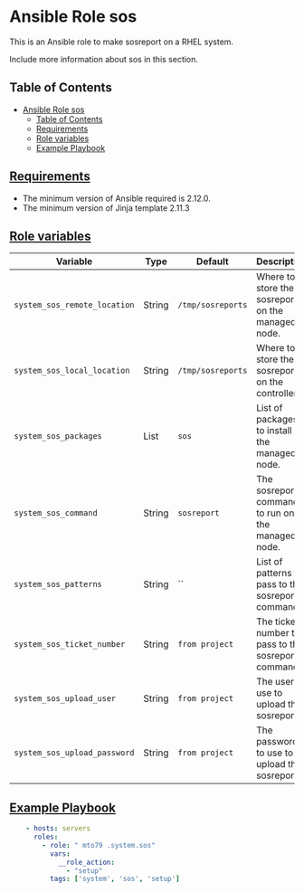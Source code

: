 Ansible Role sos
=========

This is an Ansible role to make sosreport on a RHEL system.

Include more information about sos in this section.

Table of Contents
-----------------

- [Ansible Role sos](#ansible-role-sos)
  - [Table of Contents](#table-of-contents)
  - [Requirements](#requirements)
  - [Role variables](#role-variables)
  - [Example Playbook](#example-playbook)

## [Requirements](#requirements)

- The minimum version of Ansible required is 2.12.0.
- The minimum version of Jinja template 2.11.3

## [Role variables](#role-variables)

| Variable | Type | Default | Description |
| -------- | ---- | ------- | ----------- |
| `system_sos_remote_location` | String | `/tmp/sosreports` | Where to store the sosreport on the managed node.
| `system_sos_local_location`  | String | `/tmp/sosreports` | Where to store the sosreport on the controller.
| `system_sos_packages`        | List   | `sos`             | List of packages to install on the managed node.
| `system_sos_command`         | String | `sosreport`       | The sosreport command to run on the managed node.
| `system_sos_patterns`        | String | ``                | List of patterns to pass to the sosreport command.
| `system_sos_ticket_number`   | String | `from project`    | The ticket number to pass to the sosreport command.
| `system_sos_upload_user`     | String | `from project`    | The user to use to upload the sosreport.
| `system_sos_upload_password` | String | `from project`    | The password to use to upload the sosreport.

## [Example Playbook](#example-playbook)

```yaml
    - hosts: servers
      roles:
        - role: " mto79 .system.sos"
          vars:
            __role_action:
              - "setup"
          tags: ['system', 'sos', 'setup']
```
